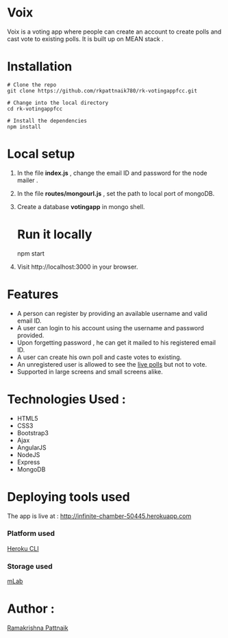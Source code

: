 # Voix


Voix is a voting app where people can create an account to create polls and cast vote to existing polls. It is built up on MEAN stack .

# Installation

    # Clone the repo 
    git clone https://github.com/rkpattnaik780/rk-votingappfcc.git

    # Change into the local directory
    cd rk-votingappfcc

    # Install the dependencies
    npm install

# Local setup

1. In the file <b>index.js</b> , change the email ID and password for the node mailer .
2. In the file <b>routes/mongourl.js</b> , set the path to local port of mongoDB.
3. Create a database <b>votingapp</b> in mongo shell.


    # Run it locally
    npm start
4. Visit  http://localhost:3000 in your browser.

# Features

* A person can register by providing an available username and valid email ID.
* A user can login to his account using the username and password provided.
* Upon forgetting password , he can get it mailed to his registered email ID.
* A user can create his own poll and caste votes to existing.
* An unregistered user is allowed to see the [live polls](http://infinite-chamber-50445.herokuapp.com/htmlpages/polls.html) but not to vote.
* Supported in large screens and small screens alike.

# Technologies Used :
* HTML5
* CSS3
* Bootstrap3
* Ajax
* AngularJS
* NodeJS
* Express
* MongoDB

# Deploying tools used 

The app is live at : http://infinite-chamber-50445.herokuapp.com

### Platform used 
[Heroku CLI](https://dashboard.heroku.com/)

### Storage used
[mLab](https://mlab.com/)

# Author :

[Ramakrishna Pattnaik](https://github.com/rkpattnaik780)

